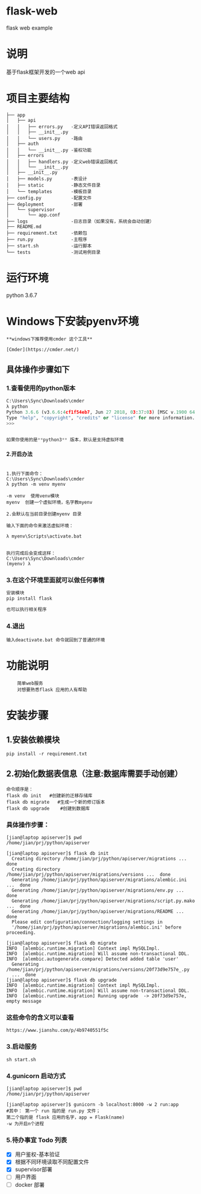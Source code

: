 # flask-web

flask web example

# 说明
基于flask框架开发的一个web api


# 项目主要结构
```
├── app
│   ├── api
│   │   ├── errors.py   -定义API错误返回格式
│   │   ├── __init__.py
│   │   └── users.py    -路由
│   ├── auth
│   │   └── __init__.py -鉴权功能
│   ├── errors
│   │   ├── handlers.py -定义web错误返回格式
│   │   └── __init__.py
│   ├── __init__.py
│   ├── models.py       -表设计
│   ├── static          -静态文件目录
│   └── templates       -模板目录
├── config.py           -配置文件
├── deployment          -部署
│   └── supervisor
│       └── app.conf
├── logs                -日志目录（如果没有，系统会自动创建）
├── README.md
├── requirement.txt     -依赖包
├── run.py              -主程序
├── start.sh            -运行脚本
└── tests               -测试用例目录

```

# 运行环境
python 3.6.7


# Windows下安装pyenv环境

```
**windows下推荐使用cmder 这个工具**

[Cmder](https://cmder.net/)
```

## 具体操作步骤如下
### 1.查看使用的python版本

```python
C:\Users\Sync\Downloads\cmder
λ python
Python 3.6.6 (v3.6.6:4cf1f54eb7, Jun 27 2018, 03:37:03) [MSC v.1900 64 bit (AMD64)] on win32
Type "help", "copyright", "credits" or "license" for more information.
>>> 


如果你使用的是**python3** 版本，默认是支持虚拟环境
```

#### 2.开启办法
```

1.执行下面命令：
C:\Users\Sync\Downloads\cmder
λ python -m venv myenv

-m venv  使用venv模块
myenv  创建一个虚拟环境，名字教myenv

2.会默认在当前目录创建myenv 目录

输入下面的命令来激活虚拟环境：

λ myenv\Scripts\activate.bat


执行完成后会变成这样：
C:\Users\Sync\Downloads\cmder
(myenv) λ

```

### 3.在这个环境里面就可以做任何事情

```python
安装模块
pip install flask

也可以执行相关程序
```

### 4.退出 

```
输入deactivate.bat 命令就回到了普通的环境 
```




# 功能说明
```
    简单web服务
    对想要熟悉flask 应用的人有帮助
```
# 安装步骤
## 1.安装依赖模块
```
pip install -r requirement.txt
```

## 2.初始化数据表信息（**注意:数据库需要手动创建**）

```
命令顺序是： 
flask db init   #创建新的迁移存储库
flask db migrate   #生成一个新的修订版本
flask db upgrade    #创建到数据库
```

### 具体操作步骤：
```
[jian@laptop apiserver]$ pwd
/home/jian/prj/python/apiserver

[jian@laptop apiserver]$ flask db init
  Creating directory /home/jian/prj/python/apiserver/migrations ...  done
  Creating directory /home/jian/prj/python/apiserver/migrations/versions ...  done
  Generating /home/jian/prj/python/apiserver/migrations/alembic.ini ...  done
  Generating /home/jian/prj/python/apiserver/migrations/env.py ...  done
  Generating /home/jian/prj/python/apiserver/migrations/script.py.mako ...  done
  Generating /home/jian/prj/python/apiserver/migrations/README ...  done
  Please edit configuration/connection/logging settings in
  '/home/jian/prj/python/apiserver/migrations/alembic.ini' before proceeding.

[jian@laptop apiserver]$ flask db migrate
INFO  [alembic.runtime.migration] Context impl MySQLImpl.
INFO  [alembic.runtime.migration] Will assume non-transactional DDL.
INFO  [alembic.autogenerate.compare] Detected added table 'user'
  Generating /home/jian/prj/python/apiserver/migrations/versions/20f73d9e757e_.py
  ...  done
[jian@laptop apiserver]$ flask db upgrade
INFO  [alembic.runtime.migration] Context impl MySQLImpl.
INFO  [alembic.runtime.migration] Will assume non-transactional DDL.
INFO  [alembic.runtime.migration] Running upgrade  -> 20f73d9e757e, empty message

```
### 这些命令的含义可以查看
```
https://www.jianshu.com/p/4b9740551f5c
```


### 3.启动服务

```
sh start.sh
```


### 4.gunicorn 启动方式
```
[jian@laptop apiserver]$ pwd
/home/jian/prj/python/apiserver

[jian@laptop apiserver]$ gunicorn -b localhost:8000 -w 2 run:app
#其中： 第一个 run 指的是 run.py 文件； 
第二个指的是 flask 应用的名字，app = Flask(name)
-w 为开启n个进程
```



### 5.待办事宜 Todo 列表

- [x] 用户鉴权-基本验证
- [x] 根据不同环境读取不同配置文件
- [x] supervisor部署
- [ ] 用户界面
- [ ] docker 部署